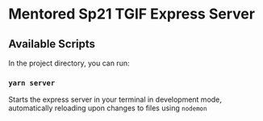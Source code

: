 # Mentored Sp21 TGIF Express Server

## Available Scripts
In the project directory, you can run:
### `yarn server`
Starts the express server in your terminal in development mode, automatically reloading upon changes to files using `nodemon`